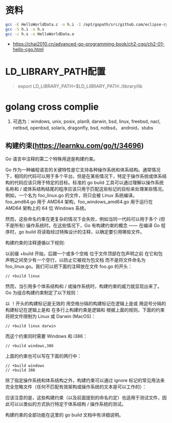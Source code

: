 # 资料

```bash
gcc -E HelloWorldData.c -o h.i -I /opt/gopath/src/github.com/eclipse-cyclonedds/cyclonedds/install/include
gcc -S h.i -o h.s
gcc -c h.s -o HelloWorldData.o 
```

* https://chai2010.cn/advanced-go-programming-book/ch2-cgo/ch2-01-hello-cgo.html


# LD_LIBRARY_PATH配置

> export LD_LIBRARY_PATH=$LD_LIBRARY_PATH:./library/lib

# golang cross complie

1. 可选为：windows, unix, posix, plan9, darwin, bsd, linux, freebsd, nacl, netbsd, openbsd, solaris, dragonfly, bsd, notbsd， android，stubs

## 构建约束(https://learnku.com/go/t/34696)

Go 语言中注释的第二个特殊用途是构建约束。

Go 作为一种编程语言的关键特性是它支持各种操作系统和体系结构。通常情况下，相同的代码可以用于多个平台。但是在某些情况下，特定于操作系统或体系结构的代码应该只用于特定的目标。标准的 go build 工具可以通过理解以操作系统名称和 / 或体系结构结尾的程序应该只用于匹配这些标记的目标来处理某些情况。例如，一个名为 foo_linux.go 的文件，将只会被 Linux 系统编译。 foo_amd64.go 用于 AMD64 架构，foo_windows_amd64.go 用于运行在 AMD64 架构上的 64 位 Windows 系统。

然而，这些命名约束在更复杂的情况下会失败，例如当同一代码可以用于多个 (但不是所有) 操作系统时。在这些情况下，Go 有构建约束的概念 —— 在编译 Go 程序时，go build 将读取经过特殊设计的注释，以确定要引用哪些文件。

构建约束的注释遵循以下规则:

以前缀 +build 开始，后跟一个或多个空格
位于文件顶部在包声明之前
在它和包声明之间至少有一个空行，以防止它被视为包文档
而不是将文件命名为 foo_linux.go。我们可以把下面的注释放在文件 foo.go 的开头：

```
// +build linux
```

然而，当引用多个体系结构和 / 或操作系统时，构建约束的威力就显现出来了。Go 为组合构建约束制定了以下规则：

以 ！开头的构建标记是无效的
用空格分隔的构建标记在逻辑上是或
用逗号分隔的构建标记在逻辑上是和
在多行上构建约束是逻辑和
根据上面的规则，下面的约束将把文件限制为 Linux 或 Darwin (MacOS)：

```
// +build linux darwin
```

而这个约束同时需要 Windows 和 i386：
```
// +build windows,386
```
上面的约束也可以写在下面的两行中：
```
// +build windows
// +build 386
```
除了指定操作系统和体系结构之外，构建约束可以通过 ignore 标记的常见用法来完全忽略文件（任何不匹配有效架构或操作系统的文本是可以工作的）：

应该注意的是，这些构建约束（以及前面提到的命名约定）也适用于测试文件，因此可以以类似的方式执行特定于体系结构 / 操作系统的测试。

构建约束的全部功能在这里的 go build 文档中有详细说明。